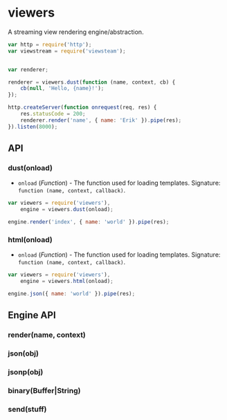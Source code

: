 # viewers

A streaming view rendering engine/abstraction.

```javascript
var http = require('http');
var viewstream = require('viewsteam');


var renderer;

renderer = viewers.dust(function (name, context, cb) {
    cb(null, 'Hello, {name}!');
});

http.createServer(function onrequest(req, res) {
    res.statusCode = 200;
    renderer.render('name', { name: 'Erik' }).pipe(res);
}).listen(8000);
```

## API
### dust(onload)

* `onload` (*Function*) - The function used for loading templates. Signature: `function (name, context, callback)`.

```javascript
var viewers = require('viewers'),
    engine = viewers.dust(onload);

engine.render('index', { name: 'world' }).pipe(res);
```

### html(onload)

* `onload` (*Function*) - The function used for loading templates. Signature: `function (name, context, callback)`.

```javascript
var viewers = require('viewers'),
    engine = viewers.html(onload);

engine.json({ name: 'world' }).pipe(res);
```


## Engine API

### render(name, context)


### json(obj)


### jsonp(obj)


### binary(Buffer|String)


### send(stuff)
